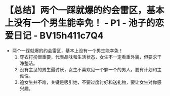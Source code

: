 # 【总结】两个一踩就爆的约会雷区，基本上没有一个男生能幸免！ - P1 - 池子的恋爱日记 - BV15h411c7Q4

-   两个一踩就爆的约会雷区，基本上没有一个男生能幸免！
    1.  穿衣打扮很重要，代表品味和生活状态，女生不一定看重外貌，但要求干净整洁。
    2.  没有主见的男生最讨厌，女生不喜欢见一个躲一个的男人，要有计划和主动性。
    3.  追女生并不难，关键是吸引她，不要过度讨好和送礼物，要让女生对你感兴趣。